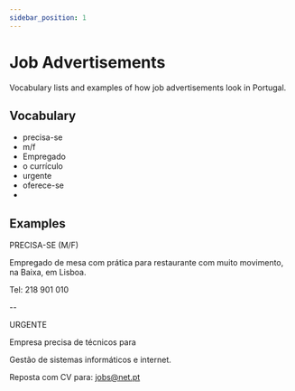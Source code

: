 ```yaml
---
sidebar_position: 1
---
```


# Job Advertisements

Vocabulary lists and examples of how job advertisements look in Portugal.

## Vocabulary

- precisa-se
- m/f
- Empregado
- o currículo
- urgente
- oferece-se
-

## Examples

PRECISA-SE (M/F)

Empregado de mesa com prática para restaurante com muito movimento, na Baixa, em Lisboa.

Tel: 218 901 010

--

URGENTE

Empresa precisa de técnicos para

Gestão de sistemas informáticos e internet.

Reposta com CV para: jobs@net.pt
